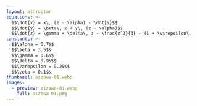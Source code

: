 ```yaml
---
layout: attractor
equations: >-
  $$\dot{x} = x\, (z - \alpha) - \dot{y}$$
  $$\dot{y} = \beta\, x + y\, (z - \alpha)$$
  $$\dot{z} = \gamma + \delta\, z - \frac{z^3}{3} - (1 + \varepsilon\, z)\, (x^2 + y^2) + \zeta\, z\, x^3$$
constants: >-
  $$\alpha = 0.7$$
  $$\beta = 3.5$$
  $$\gamma = 0.6$$
  $$\delta = 0.95$$
  $$\varepsilon = 0.25$$
  $$\zeta = 0.1$$
thumbnail: aizawa-01.webp
images:
  - preview: aizawa-01.webp
    full: aizawa-01.png
---
```

